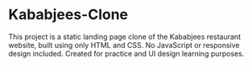 # Kababjees-Clone
This project is a static landing page clone of the Kababjees restaurant website, built using only HTML and CSS. No JavaScript or responsive design included. Created for practice and UI design learning purposes.
